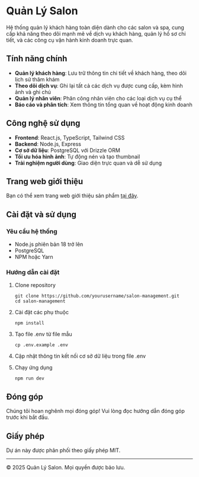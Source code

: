 # Quản Lý Salon

Hệ thống quản lý khách hàng toàn diện dành cho các salon và spa, cung cấp khả năng theo dõi mạnh mẽ về dịch vụ khách hàng, quản lý hồ sơ chi tiết, và các công cụ vận hành kinh doanh trực quan.

## Tính năng chính

- **Quản lý khách hàng**: Lưu trữ thông tin chi tiết về khách hàng, theo dõi lịch sử thăm khám
- **Theo dõi dịch vụ**: Ghi lại tất cả các dịch vụ được cung cấp, kèm hình ảnh và ghi chú
- **Quản lý nhân viên**: Phân công nhân viên cho các loại dịch vụ cụ thể
- **Báo cáo và phân tích**: Xem thông tin tổng quan về hoạt động kinh doanh

## Công nghệ sử dụng

- **Frontend**: React.js, TypeScript, Tailwind CSS
- **Backend**: Node.js, Express
- **Cơ sở dữ liệu**: PostgreSQL với Drizzle ORM
- **Tối ưu hóa hình ảnh**: Tự động nén và tạo thumbnail
- **Trải nghiệm người dùng**: Giao diện trực quan và dễ sử dụng

## Trang web giới thiệu

Bạn có thể xem trang web giới thiệu sản phẩm [tại đây](https://yourusername.github.io/salon-management).

## Cài đặt và sử dụng

### Yêu cầu hệ thống
- Node.js phiên bản 18 trở lên
- PostgreSQL
- NPM hoặc Yarn

### Hướng dẫn cài đặt
1. Clone repository
   ```
   git clone https://github.com/yourusername/salon-management.git
   cd salon-management
   ```

2. Cài đặt các phụ thuộc
   ```
   npm install
   ```

3. Tạo file .env từ file mẫu
   ```
   cp .env.example .env
   ```

4. Cập nhật thông tin kết nối cơ sở dữ liệu trong file .env

5. Chạy ứng dụng
   ```
   npm run dev
   ```

## Đóng góp

Chúng tôi hoan nghênh mọi đóng góp! Vui lòng đọc hướng dẫn đóng góp trước khi bắt đầu.

## Giấy phép

Dự án này được phân phối theo giấy phép MIT.

---

&copy; 2025 Quản Lý Salon. Mọi quyền được bảo lưu.